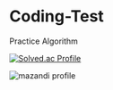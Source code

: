 # Coding-Test

Practice Algorithm

[![Solved.ac Profile](http://mazassumnida.wtf/api/v2/generate_badge?boj=nimod1234)](https://solved.ac/nimod1234/)

![mazandi profile](http://mazandi.herokuapp.com/api?handle=nimod1234&theme=dark)
